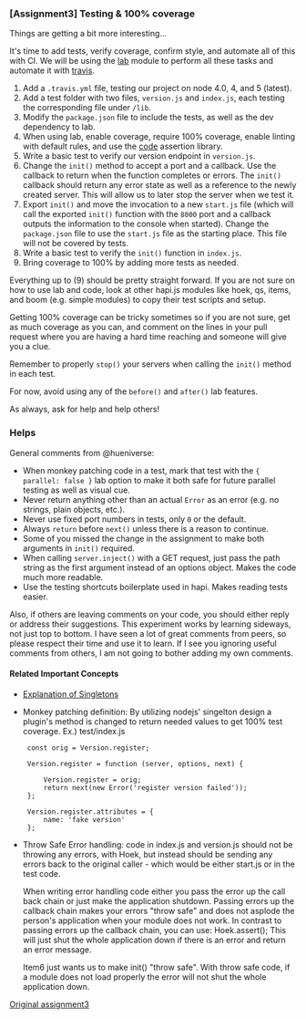 ### [Assignment3] Testing & 100% coverage 

Things are getting a bit more interesting...

It's time to add tests, verify coverage, confirm style, and automate all of this with CI. 
We will be using the [lab](https://github.com/hapijs/lab) module to perform all these tasks and automate it with [travis](https://travis-ci.org).

1. Add a `.travis.yml` file, testing our project on node 4.0, 4, and 5 (latest).
2. Add a test folder with two files, `version.js` and `index.js`, each testing the corresponding file under `/lib`.
3. Modify the `package.json` file to include the tests, as well as the dev dependency to lab.
4. When using lab, enable coverage, require 100% coverage, enable linting with default rules, and use the [code](https://github.com/hapijs/code) assertion library.
5. Write a basic test to verify our version endpoint in `version.js`.
6. Change the `init()` method to accept a port and a callback. Use the callback to return when the function completes or errors. The `init()` callback should return any error state as well 
   as a reference to the newly created server. This will allow us to later stop the server when we test it.
7. Export `init()` and move the invocation to a new `start.js` file (which will call the exported `init()` function with the `8000` port 
   and a callback outputs the information to the console when started). 
   Change the `package.json` file to use the `start.js` file as the starting place. This file will not be covered by tests.
8. Write a basic test to verify the `init()` function in `index.js`.
9. Bring coverage to 100% by adding more tests as needed.

Everything up to (9) should be pretty straight forward. If you are not sure on how to use lab and code, 
look at other hapi.js modules like hoek, qs, items, and boom (e.g. simple modules) to copy their test scripts and setup.

Getting 100% coverage can be tricky sometimes so if you are not sure, get as much coverage as you can, and comment on the lines 
in your pull request where you are having a hard time reaching and someone will give you a clue.

Remember to properly `stop()` your servers when calling the `init()` method in each test.

For now, avoid using any of the `before()` and `after()` lab features.

As always, ask for help and help others!


### Helps

General comments from @hueniverse:
- When monkey patching code in a test, mark that test with the `{ parallel: false }` lab option to make it both safe for future parallel testing as well as visual cue.
- Never return anything other than an actual `Error` as an error (e.g. no strings, plain objects, etc.).
- Never use fixed port numbers in tests, only `0` or the default.
- Always `return` before `next()` unless there is a reason to continue.
- Some of you missed the change in the assignment to make both arguments in `init()` required.
- When calling `server.inject()` with a GET request, just pass the path string as the first argument instead of an options object. Makes the code much more readable.
- Use the testing shortcuts boilerplate used in hapi. Makes reading tests easier.

Also, if others are leaving comments on your code, you should either reply or address their suggestions. 
This experiment works by learning sideways, not just top to bottom. I have seen a lot of great comments from peers, so please respect their time and use it to learn. 
If I see you ignoring useful comments from others, I am not going to bother adding my own comments.

#### Related Important Concepts
 * [Explanation of Singletons](https://gist.github.com/zoe-1/d5465682428edc583ccc)
 * Monkey patching definition:
   By utilizing nodejs' singelton design a plugin's method is changed to return needed values to get 100% test coverage. Ex.) test/index.js 
   ```
    const orig = Version.register;

    Version.register = function (server, options, next) {

        Version.register = orig;
        return next(new Error('register version failed'));
    };

    Version.register.attributes = {
        name: 'fake version'
    };
   ```

 * Throw Safe Error handling: 
   code in index.js and version.js should not be throwing any errors, with Hoek, but instead should be sending any errors back to the original caller - 
   which would be either start.js or in the test code.

   When writing error handling code either you pass the error up the call back chain
   or just make the application shutdown. Passing errors up the callback chain makes 
   your errors "throw safe" and does not asplode the person's application when your module 
   does not work. In contrast to passing errors up the callback chain, you can use:
   Hoek.assert();
   This will just shut the whole application down if there is an error and return an error message.

   Item6 just wants us to make init() "throw safe". With throw safe code, if a module does not load 
   properly the error will not shut the whole application down. 

[Original assignment3](https://github.com/hapijs/university/issues/79)
